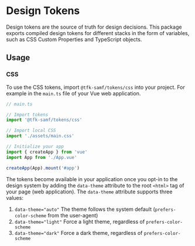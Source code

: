 # Design Tokens

Design tokens are the source of truth for design decisions. This package exports compiled design tokens for different stacks in the form of variables, such as CSS Custom Properties and TypeScript objects.

## Usage

### CSS

To use the CSS tokens, import `@tfk-samf/tokens/css` into your project. For example in the `main.ts` file of your Vue web application.

```ts
// main.ts

// Import tokens
import '@tfk-samf/tokens/css'

// Import local CSS
import './assets/main.css'

// Initialize your app
import { createApp } from 'vue'
import App from './App.vue'

createApp(App).mount('#app')
```

The tokens become available in your application once you opt-in to the design system by adding the `data-theme` attribute to the root `<html>` tag of your page (web application). The `data-theme` attribute supports three values:

1. `data-theme="auto"`      The theme follows the system default (`prefers-color-scheme` from the user-agent)
2. `data-theme="light"`     Force a light theme, regardless of `prefers-color-scheme`
2. `data-theme="dark"`      Force a dark theme, regardless of `prefers-color-scheme`